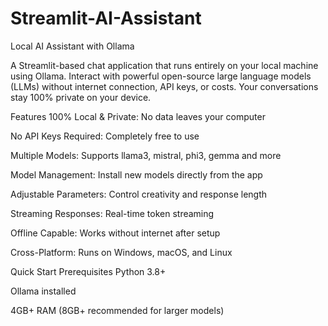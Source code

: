 # Streamlit-AI-Assistant

Local AI Assistant with Ollama

A Streamlit-based chat application that runs entirely on your local machine using Ollama. Interact with powerful open-source large language models (LLMs) without internet connection, API keys, or costs. Your conversations stay 100% private on your device.

Features
100% Local & Private: No data leaves your computer

No API Keys Required: Completely free to use

Multiple Models: Supports llama3, mistral, phi3, gemma and more

Model Management: Install new models directly from the app

Adjustable Parameters: Control creativity and response length

Streaming Responses: Real-time token streaming

Offline Capable: Works without internet after setup

Cross-Platform: Runs on Windows, macOS, and Linux


Quick Start
Prerequisites
Python 3.8+

Ollama installed

4GB+ RAM (8GB+ recommended for larger models)
